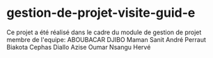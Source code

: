 # gestion-de-projet-visite-guid-e
Ce projet a été réalisé dans le cadre du module de gestion de projet
membre de l'equipe:
ABOUBACAR DJIBO Maman Sanit
André Perraut
Biakota Cephas
Diallo Azise Oumar
Nsangu Hervé
